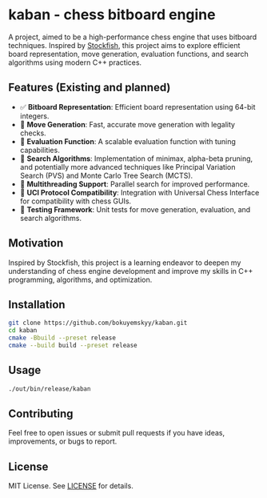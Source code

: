 # kaban - chess bitboard engine

A project, aimed to be a high-performance chess engine that uses bitboard techniques. Inspired by [Stockfish](https://stockfishchess.org/), this project aims to explore efficient board representation, move generation, evaluation functions, and search algorithms using modern C++ practices.

## Features (Existing and planned)
- ✅ **Bitboard Representation**: Efficient board representation using 64-bit integers.
- 🔄 **Move Generation**: Fast, accurate move generation with legality checks.
- 🔄 **Evaluation Function**: A scalable evaluation function with tuning capabilities.
- 🔄 **Search Algorithms**: Implementation of minimax, alpha-beta pruning, and potentially more advanced techniques like Principal Variation Search (PVS) and Monte Carlo Tree Search (MCTS).
- 🔄 **Multithreading Support**: Parallel search for improved performance.
- 🔄 **UCI Protocol Compatibility**: Integration with Universal Chess Interface for compatibility with chess GUIs.
- 🔄 **Testing Framework**: Unit tests for move generation, evaluation, and search algorithms.

## Motivation
Inspired by Stockfish, this project is a learning endeavor to deepen my understanding of chess engine development and improve my skills in C++ programming, algorithms, and optimization.

## Installation
```bash
git clone https://github.com/bokuyemskyy/kaban.git
cd kaban
cmake -Bbuild --preset release
cmake --build build --preset release
```

## Usage
```bash
./out/bin/release/kaban
```

## Contributing
Feel free to open issues or submit pull requests if you have ideas, improvements, or bugs to report.

## License
MIT License. See [LICENSE](LICENSE) for details.